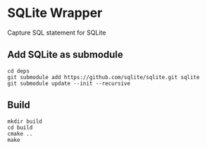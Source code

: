 # SQLite Wrapper

Capture SQL statement for SQLite

## Add SQLite as submodule
```
cd deps
git submodule add https://github.com/sqlite/sqlite.git sqlite
git submodule update --init --recursive
```

## Build
```
mkdir build
cd build
cmake ..
make
```